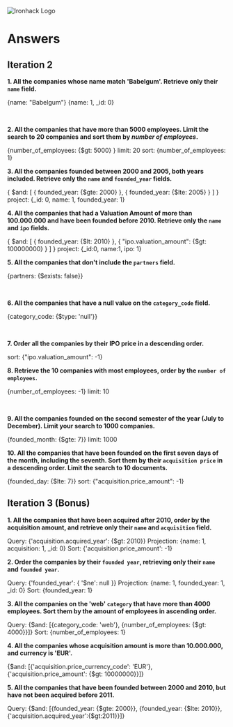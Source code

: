 ![Ironhack Logo](https://i.imgur.com/1QgrNNw.png)

# Answers

## Iteration 2

**1. All the companies whose name match 'Babelgum'. Retrieve only their `name` field.**

<!-- Your Query Goes Here -->

{name: "Babelgum"}
{name: 1, \_id: 0}

<br>

**2. All the companies that have more than 5000 employees. Limit the search to 20 companies and sort them by _number of employees_.**

<!-- Your Query Goes Here -->

{number_of_employees: {$gt: 5000} }
limit: 20
sort: {number_of_employees: 1}
<br>

**3. All the companies founded between 2000 and 2005, both years included. Retrieve only the `name` and `founded_year` fields.**

<!-- Your Query Goes Here -->

{ $and: [ { founded_year: {$gte: 2000} }, { founded_year: {$lte: 2005} } ] }
project: {\_id: 0, name: 1, founded_year: 1}
<br>

**4. All the companies that had a Valuation Amount of more than 100.000.000 and have been founded before 2010. Retrieve only the `name` and `ipo` fields.**

<!-- Your Query Goes Here -->

{ $and: [ { founded_year: {$lt: 2010} }, { "ipo.valuation_amount": {$gt: 100000000} } ] }
project: {\_id:0, name:1, ipo: 1}
<br>

**5. All the companies that don't include the `partners` field.**

<!-- Your Query Goes Here -->

{partners: {$exists: false}}

<br>

**6. All the companies that have a null value on the `category_code` field.**

<!-- Your Query Goes Here -->

{category_code: {$type: 'null'}}

<br>

**7. Order all the companies by their IPO price in a descending order.**

<!-- Your Query Goes Here -->

sort: {"ipo.valuation_amount": -1}
<br>

**8. Retrieve the 10 companies with most employees, order by the `number of employees`.**

<!-- Your Query Goes Here -->

{number_of_employees: -1}
limit: 10

<br>

**9. All the companies founded on the second semester of the year (July to December). Limit your search to 1000 companies.**

<!-- Your Query Goes Here -->

{founded_month: {$gte: 7}}
limit: 1000
<br>

**10. All the companies that have been founded on the first seven days of the month, including the seventh. Sort them by their `acquisition price` in a descending order. Limit the search to 10 documents.**

<!-- Your Query Goes Here -->

{founded_day: {$lte: 7}}
sort: {"acquisition.price_amount": -1}
<br>

## Iteration 3 (Bonus)

**1. All the companies that have been acquired after 2010, order by the acquisition amount, and retrieve only their `name` and `acquisition` field.**

<!-- Your Query Goes Here -->

Query: {'acquisition.acquired_year': {$gt: 2010}}
Projection: {name: 1, acquisition: 1, \_id: 0}
Sort: {'acquisition.price_amount': -1}
<br>

**2. Order the companies by their `founded year`, retrieving only their `name` and `founded year`.**

<!-- Your Query Goes Here -->

Query: {'founded_year': { '$ne': null }}
Projection: {name: 1, founded_year: 1, \_id: 0}
Sort: {founded_year: 1}
<br>

**3. All the companies on the 'web' `category` that have more than 4000 employees. Sort them by the amount of employees in ascending order.**

<!-- Your Query Goes Here -->

Query: {$and: [{category_code: 'web'}, {number_of_employees: {$gt: 4000}}]}
Sort: {number_of_employees: 1}
<br>

**4. All the companies whose acquisition amount is more than 10.000.000, and currency is 'EUR'.**

<!-- Your Query Goes Here -->

{$and: [{'acquisition.price_currency_code': 'EUR'}, {'acquisition.price_amount': {$gt: 10000000}}]}
<br>

**5. All the companies that have been founded between 2000 and 2010, but have not been acquired before 2011.**

<!-- Your Query Goes Here -->

Query: {$and: [{founded_year: {$gte: 2000}}, {founded_year: {$lte: 2010}}, {'acquisition.acquired_year':{$gt:2011}}]}
<br>
